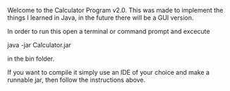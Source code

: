 Welcome to the Calculator Program v2.0. This was made to implement the things I learned in Java, in the future there will be a GUI version.

In order to run this open a terminal or command prompt and excecute

java -jar Calculator.jar 

in the bin folder.

If you want to compile it simply use an IDE of your choice and make a runnable jar, then follow the instructions above.